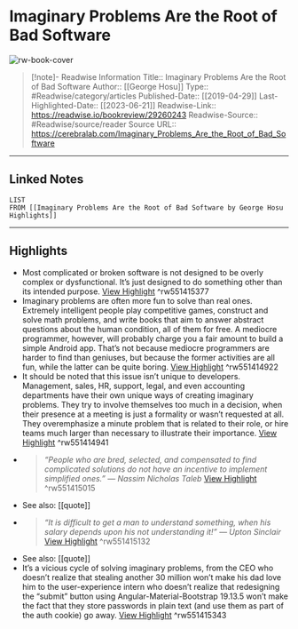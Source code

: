 # Imaginary Problems Are the Root of Bad Software

![rw-book-cover](https://cdn.cerebralab.com/icons/logo.png)
<br>
>[!note]- Readwise Information
>Title:: Imaginary Problems Are the Root of Bad Software
>Author:: [[George Hosu]]
>Type:: #Readwise/category/articles
>Published-Date:: [[2019-04-29]]
>Last-Highlighted-Date:: [[2023-06-21]]
>Readwise-Link:: https://readwise.io/bookreview/29260243
>Readwise-Source:: #Readwise/source/reader
>Source URL:: https://cerebralab.com/Imaginary_Problems_Are_the_Root_of_Bad_Software
--- 

## Linked Notes
```dataview
LIST
FROM [[Imaginary Problems Are the Root of Bad Software by George Hosu Highlights]]
```

---

## Highlights
- Most complicated or broken software is not designed to be overly complex or dysfunctional. It’s just designed to do something other than its intended purpose. [View Highlight](https://readwise.io/open/551415377) ^rw551415377
- Imaginary problems are often more fun to solve than real ones. Extremely intelligent people play competitive games, construct and solve math problems, and write books that aim to answer abstract questions about the human condition, all of them for free. A mediocre programmer, however, will probably charge you a fair amount to build a simple Android app. That’s not because mediocre programmers are harder to find than geniuses, but because the former activities are all fun, while the latter can be quite boring. [View Highlight](https://readwise.io/open/551414922) ^rw551414922
- It should be noted that this issue isn’t unique to developers. Management, sales, HR, support, legal, and even accounting departments have their own unique ways of creating imaginary problems. They try to involve themselves too much in a decision, when their presence at a meeting is just a formality or wasn’t requested at all. They overemphasize a minute problem that is related to their role, or hire teams much larger than necessary to illustrate their importance. [View Highlight](https://readwise.io/open/551414941) ^rw551414941
- > *“People who are bred, selected, and compensated to find complicated solutions do not have an incentive to implement simplified ones.”*
  > *— Nassim Nicholas Taleb* [View Highlight](https://readwise.io/open/551415015) ^rw551415015 
- See also: [[quote]] 
- > *“It is difficult to get a man to understand something, when his salary depends upon his not understanding it!”*
  > *— Upton Sinclair* [View Highlight](https://readwise.io/open/551415132) ^rw551415132 
- See also: [[quote]] 
- It’s a vicious cycle of solving imaginary problems, from the CEO who doesn’t realize that stealing another 30 million won’t make his dad love him to the user-experience intern who doesn’t realize that redesigning the “submit” button using Angular-Material-Bootstrap 19.13.5 won’t make the fact that they store passwords in plain text (and use them as part of the auth cookie) go away. [View Highlight](https://readwise.io/open/551415343) ^rw551415343
